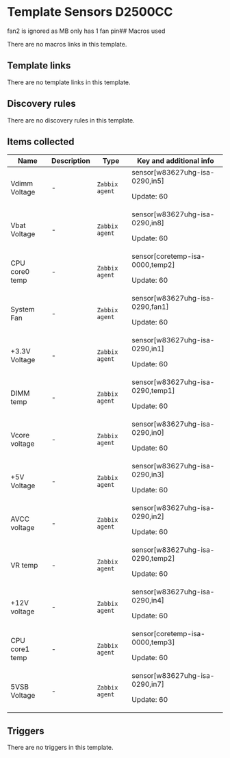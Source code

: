 # Template Sensors D2500CC

fan2 is ignored as MB only has 1 fan pin## Macros used

There are no macros links in this template.

## Template links

There are no template links in this template.

## Discovery rules

There are no discovery rules in this template.

## Items collected

|Name|Description|Type|Key and additional info|
|----|-----------|----|----|
|Vdimm Voltage|<p>-</p>|`Zabbix agent`|sensor[w83627uhg-isa-0290,in5]<p>Update: 60</p>|
|Vbat Voltage|<p>-</p>|`Zabbix agent`|sensor[w83627uhg-isa-0290,in8]<p>Update: 60</p>|
|CPU core0 temp|<p>-</p>|`Zabbix agent`|sensor[coretemp-isa-0000,temp2]<p>Update: 60</p>|
|System Fan|<p>-</p>|`Zabbix agent`|sensor[w83627uhg-isa-0290,fan1]<p>Update: 60</p>|
|+3.3V Voltage|<p>-</p>|`Zabbix agent`|sensor[w83627uhg-isa-0290,in1]<p>Update: 60</p>|
|DIMM temp|<p>-</p>|`Zabbix agent`|sensor[w83627uhg-isa-0290,temp1]<p>Update: 60</p>|
|Vcore voltage|<p>-</p>|`Zabbix agent`|sensor[w83627uhg-isa-0290,in0]<p>Update: 60</p>|
|+5V Voltage|<p>-</p>|`Zabbix agent`|sensor[w83627uhg-isa-0290,in3]<p>Update: 60</p>|
|AVCC voltage|<p>-</p>|`Zabbix agent`|sensor[w83627uhg-isa-0290,in2]<p>Update: 60</p>|
|VR temp|<p>-</p>|`Zabbix agent`|sensor[w83627uhg-isa-0290,temp2]<p>Update: 60</p>|
|+12V voltage|<p>-</p>|`Zabbix agent`|sensor[w83627uhg-isa-0290,in4]<p>Update: 60</p>|
|CPU core1 temp|<p>-</p>|`Zabbix agent`|sensor[coretemp-isa-0000,temp3]<p>Update: 60</p>|
|5VSB Voltage|<p>-</p>|`Zabbix agent`|sensor[w83627uhg-isa-0290,in7]<p>Update: 60</p>|
## Triggers

There are no triggers in this template.

